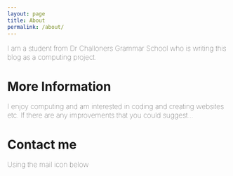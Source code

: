 ```yaml
---
layout: page
title: About
permalink: /about/
---
```


<p style="font-size:16px;font-weight: 100;">I am a student from Dr Challoners Grammar School who is writing this blog as a computing project.<p/>

<h1>More Information</h1>

<p style="font-weight: 100; font-size:16px;">I enjoy computing and am interested in coding and creating websites etc. If there are any improvements that you could suggest...</p>

<h1>Contact me</h1>

<p style="font-weight: 100; font-size:16px;">Using the mail icon below</p>
